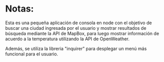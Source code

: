 # Notas:
Esta es una pequeña aplicación de consola en node con el objetivo de buscar una ciudad ingresada por el usuario y mostrar resultados de búsqueda mediante la API de MapBox, para luego mostrar información de acuerdo a la temperatura utilizando la API de OpenWeather.

Además, se utiliza la libreria "inquirer" para desplegar un menú más funcional para el usuario.